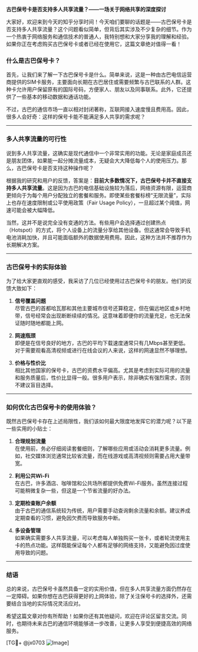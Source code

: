**古巴保号卡是否支持多人共享流量？——一场关于网络共享的深度探讨**

大家好，欢迎来到今天的知乎分享时间！今天咱们要聊的话题是——古巴保号卡是否支持多人共享流量？这个问题看似简单，但背后其实涉及不少复杂的细节。作为一个热衷于网络服务和通信技术的普通人，我特别想和大家分享我的理解和经验。如果你正在考虑购买古巴保号卡或者已经在使用它，这篇文章绝对值得一看！

### 什么是古巴保号卡？

首先，让我们来了解一下古巴保号卡是什么。简单来说，这是一种由古巴电信运营商提供的SIM卡服务，主要面向长期在古巴居住或需要频繁与古巴联系的人群。这种卡允许用户保留原有的国际号码，方便家人、朋友以及同事联系。此外，它还提供了一些基本的移动数据和通话功能。

不过，古巴的通信市场一直以相对封闭著称，互联网接入速度慢且费用高。因此，很多人会好奇：这样的保号卡能不能满足多人共享的需求呢？

---

### 多人共享流量的可行性

说到多人共享流量，这确实是现代通信中一个非常实用的功能。无论是家庭成员还是朋友团体，如果能一起分摊流量成本，无疑会大大降低每个人的使用压力。那么，古巴保号卡是否支持这种操作呢？

根据我的研究和用户的反馈，答案是：**目前大多数情况下，古巴保号卡并不直接支持多人共享流量**。这是因为古巴的电信基础设施较为落后，网络资源有限，运营商更倾向于为每个用户分配独立的套餐和服务。即使某些套餐标榜“无限流量”，实际上也存在速度限制或公平使用政策（Fair Usage Policy），一旦超过某个阈值，网速可能会被大幅降低。

当然，这并不是说完全没有变通的方法。有些用户会选择通过创建热点（Hotspot）的方式，将个人设备上的流量分享给其他设备。但这通常会导致手机电池消耗加快，并且可能面临额外的数据使用费用。因此，这种方法并不推荐作为长期解决方案。

---

### 古巴保号卡的实际体验

为了给大家更直观的感受，我采访了几位已经使用过古巴保号卡的朋友。他们的反馈大致如下：

1. **信号覆盖问题**  
   尽管古巴的首都哈瓦那和其他主要城市信号还算稳定，但在偏远地区或乡村地带，信号经常会出现断断续续的情况。这意味着即便你的流量充足，也无法保证随时随地都能上网。

2. **网速瓶颈**  
   即便是在信号良好的地方，古巴的平均下载速度通常只有几Mbps甚至更低。对于需要观看高清视频或进行在线会议的人来说，这样的网速显然不够理想。

3. **价格与性价比**  
   相比其他国家的保号卡，古巴的资费水平偏高。尤其是考虑到实际可用的流量和服务质量后，性价比显得一般。很多用户表示，除非确实有强烈需求，否则不建议盲目选择。

---

### 如何优化古巴保号卡的使用体验？

既然古巴保号卡存在上述局限性，我们该如何最大限度地发挥它的潜力呢？以下是一些实用的小贴士：

1. **合理规划流量**  
   在使用前，务必仔细阅读套餐细则，了解哪些应用或活动会消耗更多流量。例如，社交媒体浏览通常比较省流量，而在线游戏或高清视频则需要占用大量带宽。

2. **利用公共Wi-Fi**  
   在古巴，许多酒店、咖啡馆和公共场所都提供免费Wi-Fi服务。虽然连接过程可能稍微复杂一些，但这是一个节省流量的好办法。

3. **定期检查账户余额**  
   由于古巴的通信系统较为传统，用户需要手动查询剩余流量和余额。建议养成定期查看的习惯，避免因欠费而导致服务中断。

4. **多设备管理**  
   如果确实需要多人共享流量，可以考虑每人单独购买一张卡，或者轮流使用主卡的热点功能。这样既能保证每个人都有足够的网络支持，又能避免因过度使用导致的问题。

---

### 结语

总的来说，古巴保号卡虽然具备一定的实用价值，但在多人共享流量方面仍然存在一定障碍。如果你想在古巴获得更好的上网体验，除了关注保号卡的选择外，还需要结合当地的实际情况灵活应对。

希望这篇文章对你有所帮助！如果你还有其他疑问，欢迎在评论区留言交流。同时，也期待未来古巴的通信环境能够进一步改善，让更多人享受到便捷高效的网络服务。

[TG💪+ @jx0703 ![Image](https://github.com/user-attachments/assets/dbca1d08-cadb-493c-b0ec-ad6f7a83f270)]